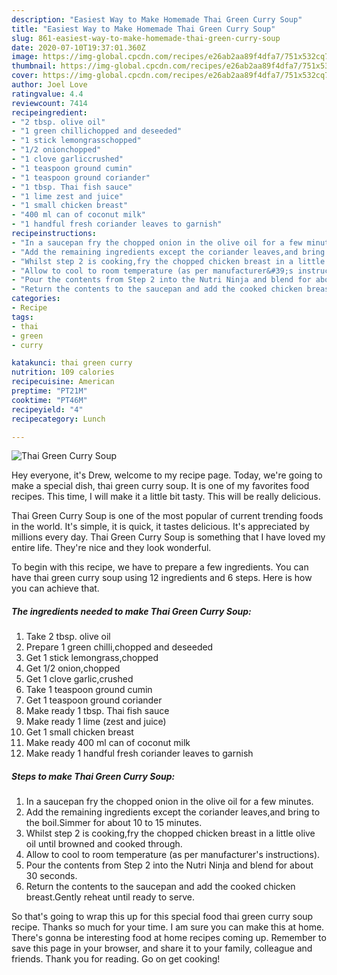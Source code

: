 ```yaml
---
description: "Easiest Way to Make Homemade Thai Green Curry Soup"
title: "Easiest Way to Make Homemade Thai Green Curry Soup"
slug: 861-easiest-way-to-make-homemade-thai-green-curry-soup
date: 2020-07-10T19:37:01.360Z
image: https://img-global.cpcdn.com/recipes/e26ab2aa89f4dfa7/751x532cq70/thai-green-curry-soup-recipe-main-photo.jpg
thumbnail: https://img-global.cpcdn.com/recipes/e26ab2aa89f4dfa7/751x532cq70/thai-green-curry-soup-recipe-main-photo.jpg
cover: https://img-global.cpcdn.com/recipes/e26ab2aa89f4dfa7/751x532cq70/thai-green-curry-soup-recipe-main-photo.jpg
author: Joel Love
ratingvalue: 4.4
reviewcount: 7414
recipeingredient:
- "2 tbsp. olive oil"
- "1 green chillichopped and deseeded"
- "1 stick lemongrasschopped"
- "1/2 onionchopped"
- "1 clove garliccrushed"
- "1 teaspoon ground cumin"
- "1 teaspoon ground coriander"
- "1 tbsp. Thai fish sauce"
- "1 lime zest and juice"
- "1 small chicken breast"
- "400 ml can of coconut milk"
- "1 handful fresh coriander leaves to garnish"
recipeinstructions:
- "In a saucepan fry the chopped onion in the olive oil for a few minutes."
- "Add the remaining ingredients except the coriander leaves,and bring to the boil.Simmer for about 10 to 15 minutes."
- "Whilst step 2 is cooking,fry the chopped chicken breast in a little olive oil until browned and cooked through."
- "Allow to cool to room temperature (as per manufacturer&#39;s instructions)."
- "Pour the contents from Step 2 into the Nutri Ninja and blend for about 30 seconds."
- "Return the contents to the saucepan and add the cooked chicken breast.Gently reheat until ready to serve."
categories:
- Recipe
tags:
- thai
- green
- curry

katakunci: thai green curry 
nutrition: 109 calories
recipecuisine: American
preptime: "PT21M"
cooktime: "PT46M"
recipeyield: "4"
recipecategory: Lunch

---
```



![Thai Green Curry Soup](https://img-global.cpcdn.com/recipes/e26ab2aa89f4dfa7/751x532cq70/thai-green-curry-soup-recipe-main-photo.jpg)

Hey everyone, it's Drew, welcome to my recipe page. Today, we're going to make a special dish, thai green curry soup. It is one of my favorites food recipes. This time, I will make it a little bit tasty. This will be really delicious.



Thai Green Curry Soup is one of the most popular of current trending foods in the world. It's simple, it is quick, it tastes delicious. It's appreciated by millions every day. Thai Green Curry Soup is something that I have loved my entire life. They're nice and they look wonderful.


To begin with this recipe, we have to prepare a few ingredients. You can have thai green curry soup using 12 ingredients and 6 steps. Here is how you can achieve that.

<!--inarticleads1-->

##### The ingredients needed to make Thai Green Curry Soup:

1. Take 2 tbsp. olive oil
1. Prepare 1 green chilli,chopped and deseeded
1. Get 1 stick lemongrass,chopped
1. Get 1/2 onion,chopped
1. Get 1 clove garlic,crushed
1. Take 1 teaspoon ground cumin
1. Get 1 teaspoon ground coriander
1. Make ready 1 tbsp. Thai fish sauce
1. Make ready 1 lime (zest and juice)
1. Get 1 small chicken breast
1. Make ready 400 ml can of coconut milk
1. Make ready 1 handful fresh coriander leaves to garnish




<!--inarticleads2-->

##### Steps to make Thai Green Curry Soup:

1. In a saucepan fry the chopped onion in the olive oil for a few minutes.
1. Add the remaining ingredients except the coriander leaves,and bring to the boil.Simmer for about 10 to 15 minutes.
1. Whilst step 2 is cooking,fry the chopped chicken breast in a little olive oil until browned and cooked through.
1. Allow to cool to room temperature (as per manufacturer&#39;s instructions).
1. Pour the contents from Step 2 into the Nutri Ninja and blend for about 30 seconds.
1. Return the contents to the saucepan and add the cooked chicken breast.Gently reheat until ready to serve.




So that's going to wrap this up for this special food thai green curry soup recipe. Thanks so much for your time. I am sure you can make this at home. There's gonna be interesting food at home recipes coming up. Remember to save this page in your browser, and share it to your family, colleague and friends. Thank you for reading. Go on get cooking!
